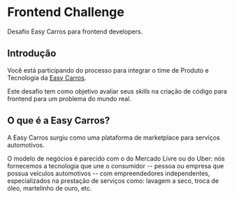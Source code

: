 # Frontend Challenge

Desafio Easy Carros para frontend developers.

## Introdução

Você está participando do processo para integrar o time de Produto e Tecnologia da [Easy Carros](https://easycarros.com/).

Este desafio tem como objetivo avaliar seus *skills* na criação de código para frontend para um problema do mundo real.

## O que é a Easy Carros?

A Easy Carros surgiu como uma plataforma de marketplace para serviços automotivos.

O modelo de negócios é parecido com o do Mercado Livre ou do Uber: nós fornecemos a tecnologia que une o consumidor -- pessoa ou empresa que possua veículos automotivos -- com empreendedores independentes, especializados na prestação de serviços como: lavagem a seco, troca de óleo, martelinho de ouro, etc.
